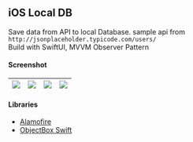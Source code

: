 ## iOS Local DB ##

Save data from API to local Database. sample api from ```http://jsonplaceholder.typicode.com/users/```  
Build with SwiftUI, MVVM Observer Pattern

#### Screenshot ####
| ![](https://images2.imgbox.com/89/09/ivgpq1oz_o.png) | ![](https://images2.imgbox.com/b9/b4/QicnJTed_o.png) | ![](https://images2.imgbox.com/bd/46/piwoik2G_o.png) | ![](https://images2.imgbox.com/04/8c/lz9OJZLW_o.png) |
| :---: | :---: | :---: | :---: |

#### Libraries ####
- [Alamofire](https://cocoapods.org/pods/Alamofire)
- [ObjectBox Swift](https://swift.objectbox.io/)
